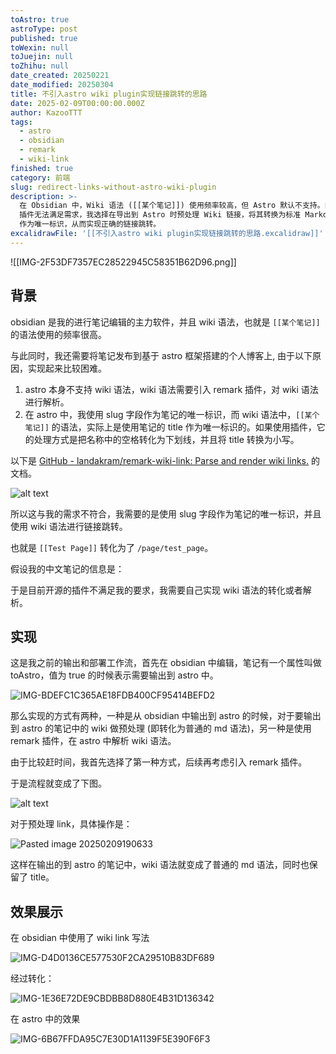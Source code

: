 ```yaml
---
toAstro: true
astroType: post
published: true
toWexin: null
toJuejin: null
toZhihu: null
date_created: 20250221
date_modified: 20250304
title: 不引入astro wiki plugin实现链接跳转的思路
date: 2025-02-09T00:00:00.000Z
author: KazooTTT
tags:
  - astro
  - obsidian
  - remark
  - wiki-link
finished: true
category: 前端
slug: redirect-links-without-astro-wiki-plugin
description: >-
  在 Obsidian 中，Wiki 语法 ([[某个笔记]]) 使用频率较高，但 Astro 默认不支持。由于现有 remark
  插件无法满足需求，我选择在导出到 Astro 时预处理 Wiki 链接，将其转换为标准 Markdown 语法，并使用 slug
  作为唯一标识，从而实现正确的链接跳转。
excalidrawFile: '[[不引入astro wiki plugin实现链接跳转的思路.excalidraw]]'
---
```


![[IMG-2F53DF7357EC28522945C58351B62D96.png]]

## 背景

obsidian 是我的进行笔记编辑的主力软件，并且 wiki 语法，也就是 `[[某个笔记]]` 的语法使用的频率很高。

与此同时，我还需要将笔记发布到基于 astro 框架搭建的个人博客上, 由于以下原因，实现起来比较困难。

1. astro 本身不支持 wiki 语法，wiki 语法需要引入 remark 插件，对 wiki 语法进行解析。
2. 在 astro 中，我使用 slug 字段作为笔记的唯一标识，而 wiki 语法中，`[[某个笔记]]` 的语法，实际上是使用笔记的 title 作为唯一标识的。如果使用插件，它的处理方式是把名称中的空格转化为下划线，并且将 title 转换为小写。

以下是 [GitHub - landakram/remark-wiki-link: Parse and render wiki links.](<https://github.com/landakram/remark-wiki-link>) 的文档。

![alt text](<https://pictures.kazoottt.top/2025/02/2025029-e06e4053dfcf4575af0552231407d192.png>)

所以这与我的需求不符合，我需要的是使用 slug 字段作为笔记的唯一标识，并且使用 wiki 语法进行链接跳转。

也就是 `[[Test Page]]` 转化为了 `/page/test_page`。

假设我的中文笔记的信息是：

于是目前开源的插件不满足我的要求，我需要自己实现 wiki 语法的转化或者解析。

## 实现

这是我之前的输出和部署工作流，首先在 obsidian 中编辑，笔记有一个属性叫做 toAstro，值为 true 的时候表示需要输出到 astro 中。

![IMG-BDEFC1C365AE18FDB400CF95414BEFD2](<https://pictures.kazoottt.top/2025/02/2025029-bdefc1c365ae18fdb400cf95414befd2.png>)

那么实现的方式有两种，一种是从 obsidian 中输出到 astro 的时候，对于要输出到 astro 的笔记中的 wiki 做预处理 (即转化为普通的 md 语法)，另一种是使用 remark 插件，在 astro 中解析 wiki 语法。

由于比较赶时间，我首先选择了第一种方式，后续再考虑引入 remark 插件。

于是流程就变成了下图。

![alt text](<https://pictures.kazoottt.top/2025/02/2025029-8aeaf70b4c3febe368b443ce860293dc.png>)

对于预处理 link，具体操作是：

![Pasted image 20250209190633](<https://pictures.kazoottt.top/2025/02/2025029-6657f231d26772962812e8370b4a6bc4.png>)

这样在输出的到 astro 的笔记中，wiki 语法就变成了普通的 md 语法，同时也保留了 title。

## 效果展示

在 obsidian 中使用了 wiki link 写法

![IMG-D4D0136CE577530F2CA29510B83DF689](<https://pictures.kazoottt.top/2025/02/2025029-d4d0136ce577530f2ca29510b83df689.png>)

经过转化：

![IMG-1E36E72DE9CBDBB8D880E4B31D136342](<https://pictures.kazoottt.top/2025/02/2025029-1e36e72de9cbdbb8d880e4b31d136342.png>)

在 astro 中的效果

![IMG-6B67FFDA95C7E30D1A1139F5E390F6F3](<https://pictures.kazoottt.top/2025/02/2025029-6b67ffda95c7e30d1a1139f5e390f6f3.gif>)
